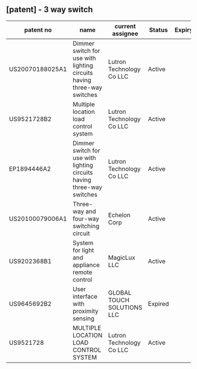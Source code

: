 ## [patent] - 3 way switch

| patent no | name | current assignee | Status | Expiry |
| ----- | ----- | ----- | ----- | ----- |
| US20070188025A1 | Dimmer switch for use with lighting circuits having three-way switches | Lutron Technology Co LLC | Active | |
| US9521728B2 | Multiple location load control system | Lutron Technology Co LLC | Active | |
| EP1894446A2 | Dimmer switch for use with lighting circuits having three-way switches | Lutron Technology Co LLC | Active | |
| US20100079006A1 | Three-way and four-way switching circuit | Echelon Corp | Active | |
| US9202368B1 | System for light and appliance remote control | MagicLux LLC | Active | |
| US9645692B2 | User interface with proximity sensing | GLOBAL TOUCH SOLUTIONS LLC | Expired | |
| US9521728 | MULTIPLE LOCATION LOAD CONTROL SYSTEM| Lutron Technology Co LLC | Active | |

